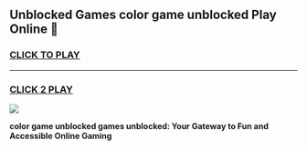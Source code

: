 
## Unblocked Games color game unblocked Play Online 👋
<h3>
<a href="https://news.freeplayer.one?title=color_game_unblocked&ref=17F">CLICK TO PLAY</a></h3>
<hr>

<h3>
<a href="https://news.freeplayer.one?title=color_game_unblocked&ref=17F">CLICK 2 PLAY</a>
  
</h3>

<a href="https://news.freeplayer.one?title=color_game_unblocked&ref=17F/"><img src="https://clearcache.store/games.png"></a>


**color game unblocked games unblocked: Your Gateway to Fun and Accessible Online Gaming**
